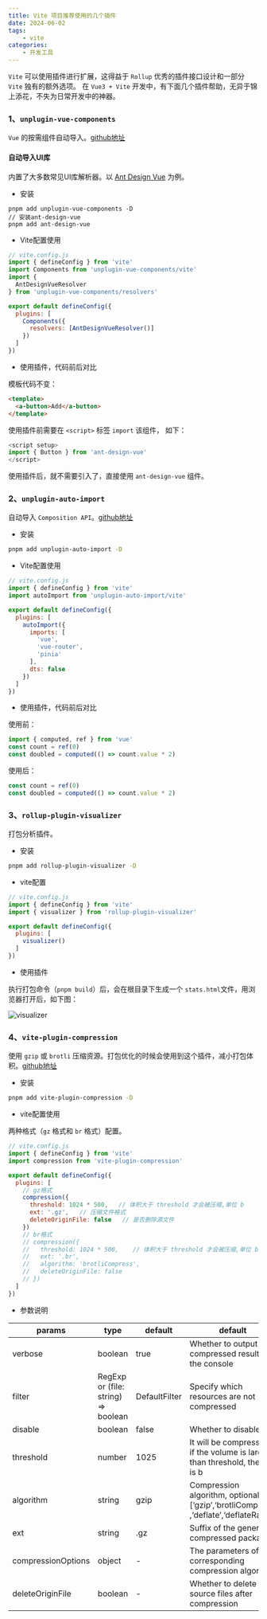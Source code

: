 ```yaml
---
title: Vite 项目推荐使用的几个插件
date: 2024-06-02
tags:
    - vite
categories:
    - 开发工具
---
```


`Vite` 可以使用插件进行扩展，这得益于 `Rollup` 优秀的插件接口设计和一部分 `Vite` 独有的额外选项。
在 `Vue3 + Vite` 开发中，有下面几个插件帮助，无异于锦上添花，不失为日常开发中的神器。

### 1、`unplugin-vue-components`

`Vue` 的按需组件自动导入。[github地址](https://github.com/antfu/unplugin-vue-components)

#### 自动导入UI库

内置了大多数常见UI库解析器。以 [Ant Design Vue](https://www.antdv.com/docs/vue/introduce-cn) 为例。

- 安装

```shell
pnpm add unplugin-vue-components -D
// 安装ant-design-vue
pnpm add ant-design-vue
```

- Vite配置使用

```js
// vite.config.js
import { defineConfig } from 'vite'
import Components from 'unplugin-vue-components/vite'
import {
  AntDesignVueResolver
} from 'unplugin-vue-components/resolvers'

export default defineConfig({
  plugins: [
    Components({
      resolvers: [AntDesignVueResolver()]
    })
  ]
})
```

- 使用插件，代码前后对比

模板代码不变：

```html
<template>
  <a-button>Add</a-button>
</template>
```

使用插件前需要在 `<script>` 标签 `import` 该组件， 如下：

```js
<script setup>
import { Button } from 'ant-design-vue'
</script>
```

使用插件后，就不需要引入了，直接使用 `ant-design-vue` 组件。

### 2、`unplugin-auto-import`

自动导入 `Composition API`。[github地址](https://github.com/antfu/unplugin-auto-import)

- 安装

```bash
pnpm add unplugin-auto-import -D
```

- Vite配置使用

```js
// vite.config.js
import { defineConfig } from 'vite'
import autoImport from 'unplugin-auto-import/vite'

export default defineConfig({
  plugins: [
    autoImport({
      imports: [
        'vue',
        'vue-router',
        'pinia'
      ],
      dts: false
    })
  ]
})
```

- 使用插件，代码前后对比

使用前：

```js
import { computed, ref } from 'vue'
const count = ref(0)
const doubled = computed(() => count.value * 2)
```

使用后：

```js
const count = ref(0)
const doubled = computed(() => count.value * 2)
```

### 3、`rollup-plugin-visualizer`

打包分析插件。

- 安装

```bash
pnpm add rollup-plugin-visualizer -D
```

- vite配置

```js
// vite.config.js
import { defineConfig } from 'vite'
import { visualizer } from 'rollup-plugin-visualizer'

export default defineConfig({
  plugins: [
    visualizer()
  ]
})
```

- 使用插件

执行打包命令（`pnpm build`）后，会在根目录下生成一个 `stats.html`文件，用浏览器打开后，如下图：

![visualizer](https://s2.loli.net/2024/06/03/9yHNJXCoheIs71z.png)

### 4、`vite-plugin-compression`

使用 `gzip` 或 `brotli` 压缩资源。打包优化的时候会使用到这个插件，减小打包体积。[github地址](https://github.com/vbenjs/vite-plugin-compression)

- 安装

```bash
pnpm add vite-plugin-compression -D
```

- vite配置使用

两种格式（`gz` 格式和 `br` 格式）配置。

```js
// vite.config.js
import { defineConfig } from 'vite'
import compression from 'vite-plugin-compression'

export default defineConfig({
  plugins: [
    // gz格式
    compression({
      threshold: 1024 * 500,   // 体积大于 threshold 才会被压缩,单位 b
      ext: '.gz',   // 压缩文件格式
      deleteOriginFile: false   // 是否删除源文件
    })
    // br格式
    // compression({
    //   threshold: 1024 * 500,    // 体积大于 threshold 才会被压缩,单位 b
    //   ext: '.br',
    //   algorithm: 'brotliCompress',
    //   deleteOriginFile: false
    // })
  ]
})
```

- 参数说明

| params             | type                                | default       | default                                                      |
| ------------------ | ----------------------------------- | ------------- | ------------------------------------------------------------ |
| verbose            | boolean                             | true          | Whether to output the compressed result in the console       |
| filter             | RegExp or (file: string) => boolean | DefaultFilter | Specify which resources are not compressed                   |
| disable            | boolean                             | false         | Whether to disable                                           |
| threshold          | number                              | 1025          | It will be compressed if the volume is larger than threshold, the unit is b |
| algorithm          | string                              | gzip          | Compression algorithm, optional [‘gzip’,‘brotliCompress’ ,‘deflate’,‘deflateRaw’] |
| ext                | string                              | .gz           | Suffix of the generated compressed package                   |
| compressionOptions | object                              | -             | The parameters of the corresponding compression algorithm    |
| deleteOriginFile   | boolean                             | -             | Whether to delete source files after compression             |
